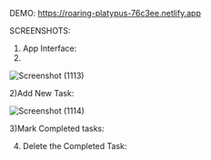 DEMO: https://roaring-platypus-76c3ee.netlify.app

SCREENSHOTS:

1) App Interface:
2) 
![Screenshot (1113)](https://github.com/Mohan6040/TO-DO-APP/assets/98705120/7086c5d3-c4f9-4643-903e-a3fc1d71f983)

2)Add New Task:

![Screenshot (1114)](https://github.com/Mohan6040/TO-DO-APP/assets/98705120/e2d2ad43-4e74-488d-8de2-08f95fbb401a)

3)Mark Completed tasks:



4) Delete the Completed Task:


   


